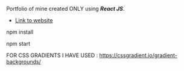Portfolio of mine created ONLY using ***React JS***.

* [Link to website](https://devyash-test-3.herokuapp.com/)

npm install

npm start


FOR CSS GRADIENTS I HAVE USED : https://cssgradient.io/gradient-backgrounds/

